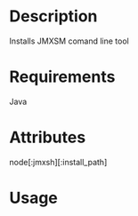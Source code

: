 Description
===========
Installs JMXSM comand line tool

Requirements
============

Java

Attributes
==========

node[:jmxsh][:install_path]

Usage
=====

